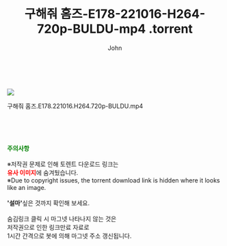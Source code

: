 ﻿---
layout: post
title:  "                    구해줘 홈즈-E178-221016-H264-720p-BULDU-mp4                .torrent"
author: John
categories: [ TV ]
tags: [  ]
image: https://torrentrj58.com/uploadfile/full/13fe794b2e0f86ae033edfade7124071ae3937ea.jpg 
description: "                    구해줘 홈즈-E178-221016-H264-720p-BULDU-mp4                 torrent 정보 공유"
toc: true
toc_sticky: true
---

<br>
<p><img src="https://torrentrj58.com/uploadfile/full/13fe794b2e0f86ae033edfade7124071ae3937ea.jpg"/></p>
 구해줘 홈즈.E178.221016.H264.720p-BULDU.mp4    
    
<br><br><br>
<p data-ke-size="size16"><b><span style="color: green;">주의사항</span></b><br /><br />※저작권 문제로 인해 토렌트 다운로드 링크는<br /><b><span style="color: red;">유사 이미지</span></b>에 숨겨뒀습니다.<br />※Due to copyright issues, the torrent download link is hidden where it looks like an image.<br /><br /><b>'설마'</b>싶은 것까지 확인해 보세요.<br /><br />숨김링크 클릭 시 마그넷 나타나지 않는 것은<br />저작권으로 인한 링크만료 자료로<br />1시간 간격으로 봇에 의해 마그넷 주소 갱신됩니다.</p>
